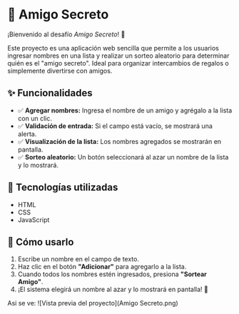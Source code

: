 # 🎁 Amigo Secreto  

¡Bienvenido al desafío *Amigo Secreto*! 🎉  

Este proyecto es una aplicación web sencilla que permite a los usuarios ingresar nombres en una lista y realizar un sorteo aleatorio para determinar quién es el "amigo secreto". Ideal para organizar intercambios de regalos o simplemente divertirse con amigos.  

## ✨ Funcionalidades  

- ✅ **Agregar nombres:** Ingresa el nombre de un amigo y agrégalo a la lista con un clic.  
- ✅ **Validación de entrada:** Si el campo está vacío, se mostrará una alerta.  
- ✅ **Visualización de la lista:** Los nombres agregados se mostrarán en pantalla.  
- ✅ **Sorteo aleatorio:** Un botón seleccionará al azar un nombre de la lista y lo mostrará.  

## 🚀 Tecnologías utilizadas  

- HTML  
- CSS  
- JavaScript  

## 🎯 Cómo usarlo  

1. Escribe un nombre en el campo de texto.  
2. Haz clic en el botón **"Adicionar"** para agregarlo a la lista.  
3. Cuando todos los nombres estén ingresados, presiona **"Sortear Amigo"**.  
4. ¡El sistema elegirá un nombre al azar y lo mostrará en pantalla! 🎊  

Asi se ve:
![Vista previa del proyecto](Amigo Secreto.png)



